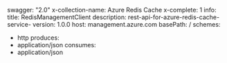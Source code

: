 swagger: "2.0"
x-collection-name: Azure Redis Cache
x-complete: 1
info:
  title: RedisManagementClient
  description: rest-api-for-azure-redis-cache-service-
  version: 1.0.0
host: management.azure.com
basePath: /
schemes:
- http
produces:
- application/json
consumes:
- application/json